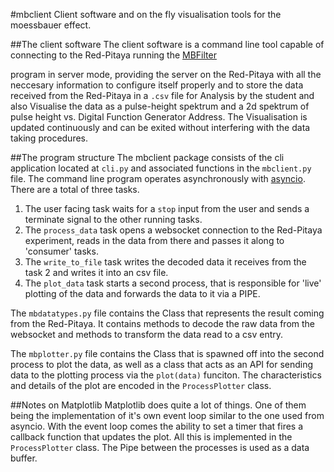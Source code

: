 #mbclient
Client software and on the fly visualisation tools for the moessbauer effect.

##The client software
The client software is a command line tool capable of connecting to the Red-Pitaya running the [MBFilter](https://github.com/phylex/MBFilter)

program in server mode, providing the server on the Red-Pitaya with all the neccesary information to configure itself properly and to store the data
received from the Red-Pitaya in a `.csv` file for Analysis by the student and also Visualise the data as a pulse-height spektrum and a 2d spektrum of
pulse height vs. Digital Function Generator Address. The Visualisation is updated continuously and can be exited without interfering with the data
taking procedures.

##The program structure
The mbclient package consists of the cli application located at `cli.py` and associated functions in the `mbclient.py` file. The command line program
operates asynchronously with [asyncio](https://docs.python.org/3/library/asyncio.html). There are a total of three tasks.
1. The user facing task waits for a `stop` input from the user and sends a terminate signal to the other running tasks.
2. The `process_data` task opens a websocket connection to the Red-Pitaya experiment, reads in the data from there and passes it along to 'consumer'
   tasks.
3. The `write_to_file` task writes the decoded data it receives from the task 2 and writes it into an csv file.
4. The `plot_data` task starts a second process, that is responsible for 'live' plotting of the data and forwards the data to it via a PIPE.

The `mbdatatypes.py` file contains the Class that represents the result coming from the Red-Pitaya. It contains methods to decode the raw data from
the websocket and methods to transform the data read to a csv entry.

The `mbplotter.py` file contains the Class that is spawned off into the second process to plot the data, as well as a class that acts as an API for
sending data to the plotting process via the `plot(data)` funciton. The characteristics and details of the plot are encoded in the `ProcessPlotter` class.


##Notes on Matplotlib
Matplotlib does quite a lot of things. One of them being the implementation of it's own event loop similar to the one used from asyncio. With the
event loop comes the ability to set a timer that fires a callback function that updates the plot. All this is implemented in the `ProcessPlotter`
class. The Pipe between the processes is used as a data buffer.
